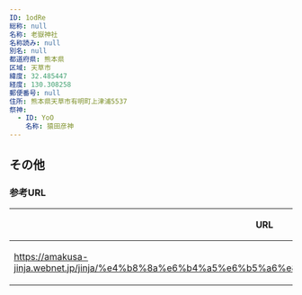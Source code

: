 ```yaml
---
ID: 1odRe
総称: null
名称: 老嶽神社
名称読み: null
別名: null
都道府県: 熊本県
区域: 天草市
緯度: 32.485447
経度: 130.308258
郵便番号: null
住所: 熊本県天草市有明町上津浦5537
祭神:
  - ID: YoO
    名称: 猿田彦神
---
```


## その他

### 参考URL

| URL                                                                                                    | 説明   |
| ------------------------------------------------------------------------------------------------------ | ------ |
| https://amakusa-jinja.webnet.jp/jinja/%e4%b8%8a%e6%b4%a5%e6%b5%a6%e8%ab%8f%e8%a8%aa%e7%a5%9e%e7%a4%be/ | 神社庁 |

